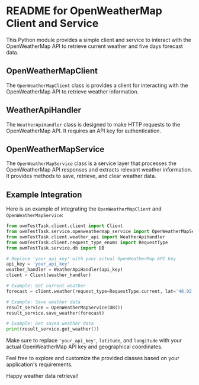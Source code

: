 # README for OpenWeatherMap Client and Service

This Python module provides a simple client and service to interact with the OpenWeatherMap API to retrieve current weather and five days forecast data.

## OpenWeatherMapClient 

The `OpenWeatherMapClient` class is provides a client for interacting with the OpenWeatherMap API to retrieve weather information.

##  WeatherApiHandler

The `WeatherApiHandler` class is designed to make HTTP requests to the OpenWeatherMap API. It requires an API key for authentication.


## OpenWeatherMapService

The `OpenWeatherMapService` class is a service layer that processes the OpenWeatherMap API responses and extracts relevant weather information. It provides methods to save, retrieve, and clear weather data.


## Example Integration

Here is an example of integrating the `OpenWeatherMapClient` and `OpenWeatherMapService`:

```python
from owmTestTask.client.client import Client
from owmTestTask.service.openweathermap_service import OpenWeatherMapService
from owmTestTask.client.weather_api import WeatherApiHandler
from owmTestTask.client.request_type_enums import RequestType
from owmTestTask.service.db import DB

# Replace 'your_api_key' with your actual OpenWeatherMap API key
api_key = 'your_api_key'
weather_handler = WeatherApiHandler(api_key)
client = Client(weather_handler)

# Example: Get current weather
forecast = client.weather(request_type=RequestType.current, lat='48.92', lon='24.71')

# Example: Save weather data
result_service = OpenWeatherMapService(DB())
result_service.save_weather(forecast)

# Example: Get saved weather data
print(result_service.get_weather())
```

Make sure to replace `'your_api_key'`, `latitude`, and `longitude` with your actual OpenWeatherMap API key and geographical coordinates.

Feel free to explore and customize the provided classes based on your application's requirements.

Happy weather data retrieval!